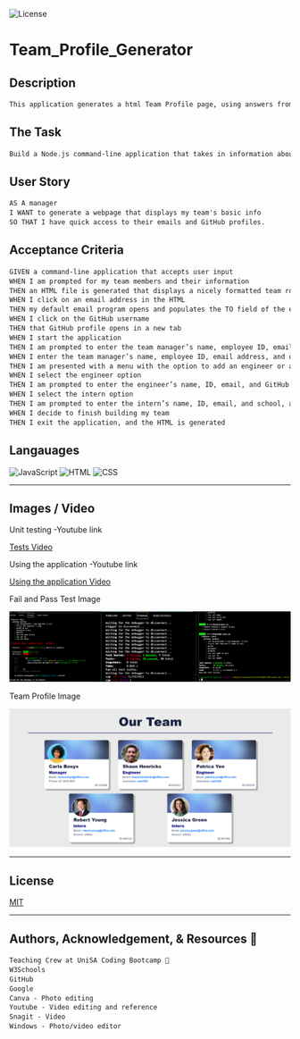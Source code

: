 ![License](https://img.shields.io/static/v1?label=License&message=MIT&color=blue)

# Team_Profile_Generator


## Description

```md
This application generates a html Team Profile page, using answers from questions via the VS command prompt, by executing node app.js
```


## The Task

```md
Build a Node.js command-line application that takes in information about employees on a software engineering team, then generates an HTML webpage that displays summaries for each person.
```


## User Story

```md
AS A manager
I WANT to generate a webpage that displays my team's basic info
SO THAT I have quick access to their emails and GitHub profiles.
```


## Acceptance Criteria

```md
GIVEN a command-line application that accepts user input
WHEN I am prompted for my team members and their information
THEN an HTML file is generated that displays a nicely formatted team roster based on user input
WHEN I click on an email address in the HTML
THEN my default email program opens and populates the TO field of the email with the address
WHEN I click on the GitHub username
THEN that GitHub profile opens in a new tab
WHEN I start the application
THEN I am prompted to enter the team manager’s name, employee ID, email address, and office number
WHEN I enter the team manager’s name, employee ID, email address, and office number
THEN I am presented with a menu with the option to add an engineer or an intern or to finish building my team
WHEN I select the engineer option
THEN I am prompted to enter the engineer’s name, ID, email, and GitHub username, and I am taken back to the menu
WHEN I select the intern option
THEN I am prompted to enter the intern’s name, ID, email, and school, and I am taken back to the menu
WHEN I decide to finish building my team
THEN I exit the application, and the HTML is generated
```



## Langauages


![JavaScript](	https://img.shields.io/badge/JavaScript-F7DF1E?style=for-the-badge&logo=javascript&logoColor=black) ![HTML](https://img.shields.io/badge/HTML-239120?style=for-the-badge&logo=html5&logoColor=white) ![CSS](https://img.shields.io/badge/CSS-239120?&style=for-the-badge&logo=css3&logoColor=white) 


---


## Images / Video


Unit testing -Youtube link

[Tests Video](https://www.youtube.com/watch?v=04SrdviitR0)


Using the application -Youtube link

[Using the application Video](https://www.youtube.com/watch?v=stgZ8oZj7vc)


Fail and Pass Test Image

![Tests Image](./dist/images/tests.png)


Team Profile Image

![Team Profile Image](./dist/images/OurTeam.PNG)


---

## License

  [MIT](https://opensource.org/licenses/MIT/)


---

## Authors, Acknowledgement, & Resources 🤝

```md
Teaching Crew at UniSA Coding Bootcamp 🎉
W3Schools 
GitHub 
Google
Canva - Photo editing
Youtube - Video editing and reference
Snagit - Video
Windows - Photo/video editor
```


